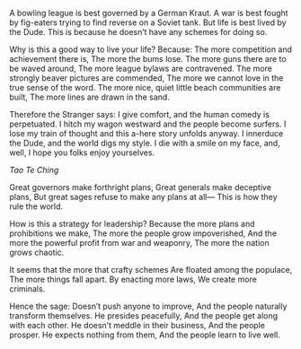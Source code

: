 A bowling league is best governed by a German Kraut.
A war is best fought by fig-eaters trying to find reverse on a Soviet tank.
But life is best lived by the Dude.
This is because he doesn’t have any schemes for doing so.

Why is this a good way to live your life? Because:
The more competition and achievement there is,
The more the bums lose.
The more guns there are to be waved around,
The more league bylaws are contravened.
The more strongly beaver pictures are commended,
The more we cannot love in the true sense of the word.
The more nice, quiet little beach communities are built,
The more lines are drawn in the sand.

Therefore the Stranger says:
I give comfort, and the human comedy is perpetuated.
I hitch my wagon westward and the people become surfers.
I lose my train of thought and this a-here story unfolds anyway.
I innerduce the Dude, and the world digs my style.
I die with a smile on my face, and, well, I hope you folks enjoy yourselves.

*Tao Te Ching*

Great governors make forthright plans,
Great generals make deceptive plans,
But great sages refuse to make any plans at all—
This is how they rule the world.

How is this a strategy for leadership?
Because the more plans and prohibitions we make,
The more the people grow impoverished,
And the more the powerful profit from war and weaponry,
The more the nation grows chaotic.

It seems that the more that crafty schemes
Are floated among the populace,
The more things fall apart.
By enacting more laws,
We create more criminals.

Hence the sage:
Doesn’t push anyone to improve,
And the people naturally transform themselves.
He presides peacefully,
And the people get along with each other.
He doesn’t meddle in their business,
And the people prosper.
He expects nothing from them,
And the people learn to live well.